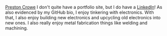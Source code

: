 [Preston Crowe](https://github.com/vaugerbird)
I don't quite have a portfolio site, but I do have a [LinkedIn](https://www.linkedin.com/in/preston-crowe-326261184/)!
As also evidenced by my GitHub bio, I enjoy tinkering with electronics. With that, I also enjoy building new electronics and upcycling old electronics into new ones. I also really enjoy metal fabrication things like welding and machining.
